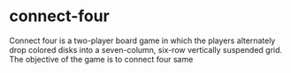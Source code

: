 # connect-four
Connect four is a two-player board game in which the players alternately drop colored disks into a seven-column, six-row vertically suspended grid. The objective of the game is to connect four same
